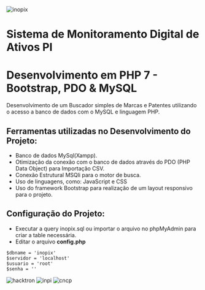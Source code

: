 ![inopix](https://user-images.githubusercontent.com/47444867/114375011-4019fa80-9b52-11eb-86b3-1769f21105f0.png)
# Sistema de Monitoramento Digital de Ativos PI
# Desenvolvimento em PHP 7 - Bootstrap, PDO & MySQL

Desenvolvimento de um Buscador simples de Marcas e Patentes utilizando o acesso a banco de dados com o MySQL e linguagem PHP.

## Ferramentas utilizadas no Desenvolvimento do Projeto:

- Banco de dados MySql(Xampp).
- Otimização da conexão com o banco de dados através do PDO (PHP Data Object) para Importação CSV.
- Conexão Estrutural MSQli para o motor de busca.
- Uso de linguagens, como: JavaScript e CSS
- Uso do framework Bootstrap para realização de um layout responsivo para o projeto.

## Configuração do Projeto:

- Executar a query inopix.sql ou importar o arquivo no phpMyAdmin para criar a table necessária.
- Editar o arquivo **config.php** 

```
$dbname = 'inopix' 
$servidor = 'localhost' 
$usuario = 'root' 
$senha = ''

```
![hacktron](https://user-images.githubusercontent.com/47444867/114373606-c6cdd800-9b50-11eb-8785-a6940712e896.png)
![inpi](https://user-images.githubusercontent.com/47444867/114373613-c7ff0500-9b50-11eb-92c2-6fb7da4e84fa.png)
![cncp](https://user-images.githubusercontent.com/47444867/114373820-fbda2a80-9b50-11eb-8eb1-cb22956a0bf7.png)

